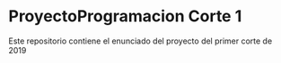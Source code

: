 # ProyectoProgramacion Corte 1
Este repositorio contiene el enunciado del proyecto del primer corte de 2019
